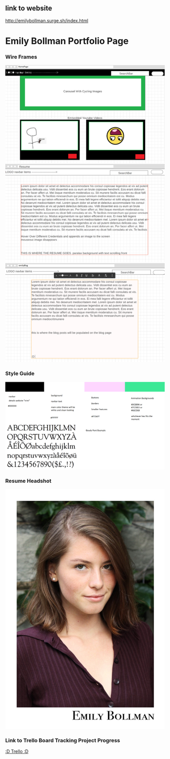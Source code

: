 ## link to website

http://emilybollman.surge.sh/index.html

# Emily Bollman Portfolio Page

### Wire Frames

![](Photos/Home-Page-Wire-Frame.png)
![](Photos/Resume-Wireframe.png)
![](Photos/blog-wireframe.png)

### Style Guide

![](Photos/Style-Guide.png)

### Resume Headshot

![](Photos/photo12.jpg)

### Link to Trello Board Tracking Project Progress

[:D Trello :D](https://trello.com/b/UICXk8yF/emily-bollman-portfolio)
